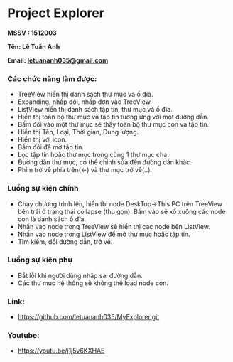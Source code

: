 # Project Explorer
**MSSV : 1512003**

**Tên: Lê Tuấn Anh**

**Email: letuananh035@gmail.com**



### Các chức năng làm được:
  - TreeView hiển thị danh sách thư mục và ổ đĩa.
  - Expanding, nhấp đôi, nhấp đơn vào TreeView.
  - ListView hiển thị danh sách tập tin, thư mục và ổ đĩa.
  - Hiển thị toàn bộ thư mục và tập tin tương ứng với một đường dẫn.
  - Bấm đôi vào một thư mục sẽ thấy toàn bộ thư mục con và tập tin.
  - Hiển thị Tên, Loại, Thời gian, Dung lượng.
  - Hiển thị với icon.
  - Bấm đôi để mở tập tin.
  - Lọc tập tin hoặc thư mục trong cùng 1 thư mục cha.
  - Đường dẫn thư mục, có thể chỉnh sửa đến đường dẫn khác.
  - Phím trờ về phía trên(<-) và thư mục trở về(\.\.).
### Luồng sự kiện chính
  -  Chạy chương trình lên, hiển thị node DeskTop->This PC trên TreeView bên trái ở trạng thái collapse (thu gọn). Bấm vào sẽ xổ xuống các node con là danh sách ổ đĩa.
  - Nhấn vào node trong TreeView sẽ hiển thị các node bên ListView.
  - Nhấn vào node trong ListView để mở thư mục hoặc tập tin.
  - Tìm kiếm, đổi đường dẫn, trở về.
### Luồng sự kiện phụ
  - Bắt lỗi khi người dùng nhập sai đường dẫn.
  - Các thư mục hệ thống sẽ không thể load node con.
### Link:
  - https://github.com/letuananh035/MyExplorer.git
### Youtube:
  - https://youtu.be/j1j5v6KXHAE
